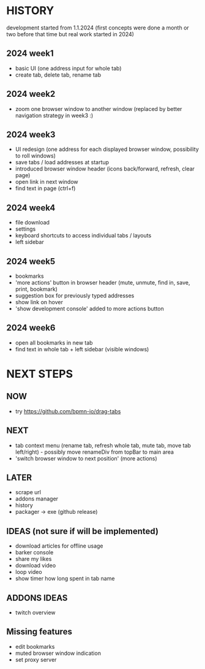 # HISTORY
development started from 1.1.2024 
(first concepts were done a month or two before that time but real work started in 2024)

## 2024 week1 
* basic UI (one address input for whole tab)
* create tab, delete tab, rename tab

## 2024 week2 
* zoom one browser window to another window (replaced by better navigation strategy in week3 :)

## 2024 week3 
* UI redesign (one address for each displayed browser window, possibility to roll windows)
* save tabs / load addresses at startup
* introduced browser window header (icons back/forward, refresh, clear page)
* open link in next window
* find text in page (ctrl+f)

## 2024 week4 
* file download
* settings
* keyboard shortcuts to access individual tabs / layouts
* left sidebar

## 2024 week5 
* bookmarks
* 'more actions' button in browser header (mute, unmute, find in, save, print, bookmark)
* suggestion box for previously typed addresses
* show link on hover
* 'show development console' added to more actions button

## 2024 week6
* open all bookmarks in new tab
* find text in whole tab + left sidebar (visible windows)


# NEXT STEPS

## NOW
* try https://github.com/bpmn-io/drag-tabs

## NEXT
* tab context menu (rename tab, refresh whole tab, mute tab, move tab left/right) - possibly move renameDiv from topBar to main area
* 'switch browser window to next position' (more actions)

## LATER
* scrape url
* addons manager
* history
* packager → exe (github release)

## IDEAS (not sure if will be implemented)
* download articles for offline usage
* barker console
* share my likes
* download video
* loop video
* show timer how long spent in tab name

## ADDONS IDEAS
* twitch overview

## Missing features
* edit bookmarks
* muted browser window indication
* set proxy server
